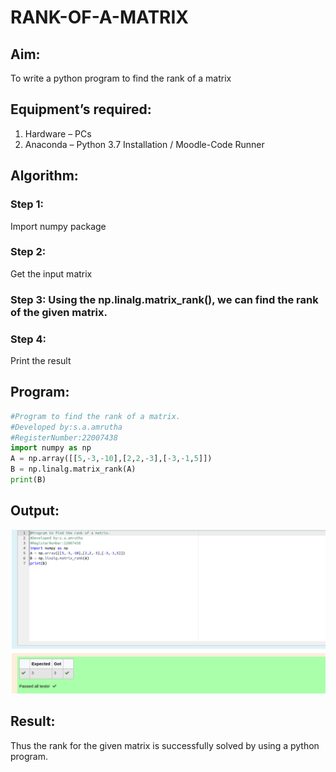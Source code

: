# RANK-OF-A-MATRIX
## Aim:
To write a python program to find the rank of a matrix

## Equipment’s required:
1. 	Hardware – PCs
2. 	Anaconda – Python 3.7 Installation / Moodle-Code Runner

## Algorithm:
### Step 1:
Import numpy package 
### Step 2: 
Get the input matrix
### Step 3: Using the np.linalg.matrix_rank(), we can find the rank of the given matrix.
### Step 4: 
Print the result
## Program:
```python
#Program to find the rank of a matrix.
#Developed by:s.a.amrutha 
#RegisterNumber:22007438
import numpy as np
A = np.array([[5,-3,-10],[2,2,-3],[-3,-1,5]])
B = np.linalg.matrix_rank(A)
print(B)
```
## Output:
![](./output2.png)

## Result:
Thus the rank for the given matrix is successfully solved by  using a python program.

